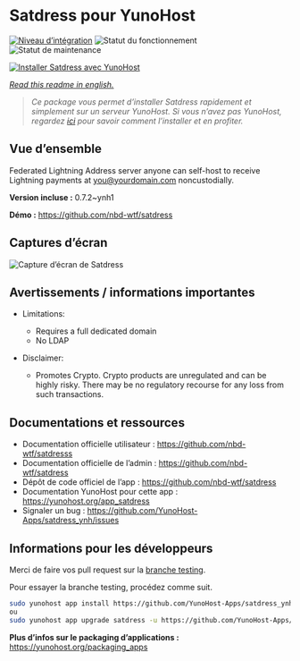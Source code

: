 <!--
N.B.: This README was automatically generated by https://github.com/YunoHost/apps/tree/master/tools/README-generator
It shall NOT be edited by hand.
-->

# Satdress pour YunoHost

[![Niveau d’intégration](https://dash.yunohost.org/integration/satdress.svg)](https://dash.yunohost.org/appci/app/satdress) ![Statut du fonctionnement](https://ci-apps.yunohost.org/ci/badges/satdress.status.svg) ![Statut de maintenance](https://ci-apps.yunohost.org/ci/badges/satdress.maintain.svg)

[![Installer Satdress avec YunoHost](https://install-app.yunohost.org/install-with-yunohost.svg)](https://install-app.yunohost.org/?app=satdress)

*[Read this readme in english.](./README.md)*

> *Ce package vous permet d’installer Satdress rapidement et simplement sur un serveur YunoHost.
Si vous n’avez pas YunoHost, regardez [ici](https://yunohost.org/#/install) pour savoir comment l’installer et en profiter.*

## Vue d’ensemble

Federated Lightning Address server anyone can self-host to receive Lightning payments at you@yourdomain.com noncustodially.


**Version incluse :** 0.7.2~ynh1

**Démo :** https://github.com/nbd-wtf/satdress

## Captures d’écran

![Capture d’écran de Satdress](./doc/screenshots/example.jpg)

## Avertissements / informations importantes

* Limitations:
    * Requires a full dedicated domain
    * No LDAP

* Disclaimer:
    * Promotes Crypto. Crypto products are unregulated and can be highly risky. There may be no regulatory recourse for any loss from such transactions.
## Documentations et ressources

* Documentation officielle utilisateur : <https://github.com/nbd-wtf/satdresss>
* Documentation officielle de l’admin : <https://github.com/nbd-wtf/satdress>
* Dépôt de code officiel de l’app : <https://github.com/nbd-wtf/satdress>
* Documentation YunoHost pour cette app : <https://yunohost.org/app_satdress>
* Signaler un bug : <https://github.com/YunoHost-Apps/satdress_ynh/issues>

## Informations pour les développeurs

Merci de faire vos pull request sur la [branche testing](https://github.com/YunoHost-Apps/satdress_ynh/tree/testing).

Pour essayer la branche testing, procédez comme suit.

``` bash
sudo yunohost app install https://github.com/YunoHost-Apps/satdress_ynh/tree/testing --debug
ou
sudo yunohost app upgrade satdress -u https://github.com/YunoHost-Apps/satdress_ynh/tree/testing --debug
```

**Plus d’infos sur le packaging d’applications :** <https://yunohost.org/packaging_apps>